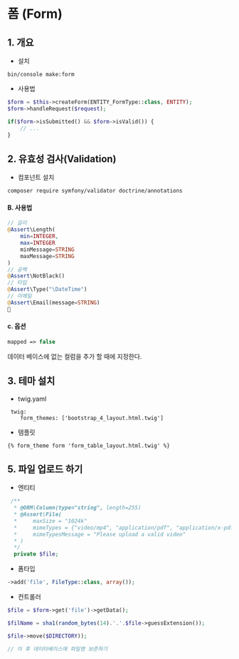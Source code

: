 # 폼 (Form)


## 1. 개요
- 설치
```
bin/console make:form
```
- 사용법
```php
$form = $this->createForm(ENTITY_FormType::class, ENTITY);
$form->handleRequest($request);

if($form->isSubmitted() && $form->isValid()) {
    // ...
}
```

## 2. 유효성 검사(Validation)
- 컴포넌트 설치
```
composer require symfony/validator doctrine/annotations
```
#### B. 사용법
```php
// 길이
@Assert\Length(
    min=INTEGER, 
    max=INTEGER 
    minMessage=STRING
    maxMessage=STRING
)
// 공백
@Assert\NotBlack()
// 타입
@Assert\Type("\DateTime")
// 이메일
@Assert\Email(message=STRING)
￿
```
#### c. 옵션
```php
mapped => false
```
데이터 베이스에 없는 컬럼을 추가 할 때에 지정한다.

## 3. 테마 설치
- twig.yaml
```
 twig:
    form_themes: ['bootstrap_4_layout.html.twig']
```
- 템플릿
```
{% form_theme form 'form_table_layout.html.twig' %}
```
## 5. 파일 업로드 하기
- 엔티티
```php
 /**
  * @ORM\Column(type="string", length=255)
  * @Assert\File(
  *     maxSize = "1024k"
  *     mimeTypes = {"video/mp4", "application/pdf", "application/x-pdf"},
  *     mimeTypesMessage = "Please upload a valid video"
  * )
  */
  private $file;
```
- 폼타입
```php
->add('file', FileType::class, array());
```
- 컨트롤러
```php
$file = $form->get('file')->getData();

$filName = sha1(random_bytes(14).'.'.$file->guessExtension());

$file->move($DIRECTORY));

// 이 후 데이터베이스에 파일명 보존하기
```

